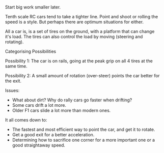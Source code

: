 
Start big work smaller later.

Tenth scale RC cars tend to take a tighter line. Point and shoot or rolling the speed is a style. But perhaps there are optimum situations for either.

All a car is, is a set of tires on the ground, with a platform that can change it's load. The tires can also control the load by moving (steering and rotating).

Categorising Possibilities

Possibility 1:
The car is on rails, going at the peak grip on all 4 tires at the same time.

Possibility 2:
A small amount of rotation (over-steer) points the car better for the exit.

Issues:
- What about dirt? Why do rally cars go faster when drifting?
- Some cars drift a lot more.
- Older F1 cars slide a lot more than modern ones.

It all comes down to:
- The fastest and most efficient way to point the car, and get it to rotate.
- Get a good exit for a better acceleration.
- Determining how to sacrifice one corner for a more important one or a good straightaway speed.

